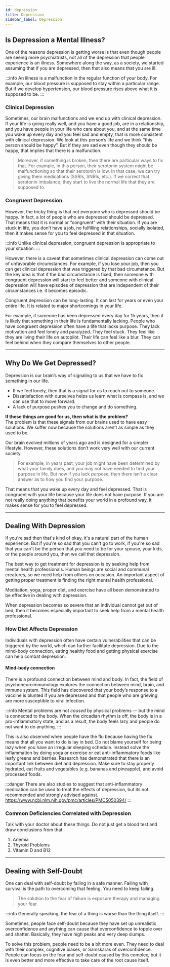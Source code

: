 ```yaml
---
id: depression
title: Depression
sidebar_label: Depression
---
```


## Is Depression a Mental Illness?
One of the reasons depression is getting worse is that even though people are seeing more psychiatrists, not all of the depression that people experience is an illness. Somewhere along the way, as a society, we started assuming that if you are depressed, then that also means that you are ill.

:::info
An illness is a malfunction in the regular function of your body. For example, our blood pressure is supposed to stay within a particular range. But if we develop hypertension, our blood pressure rises above what it is supposed to be.
:::

### Clinical Depression
Sometimes, our brain malfunctions and we end up with clinical depression. If your life is going really well, and you have a good job, are in a relationship, and you have people in your life who care about you, and at the same time you wake up every day and you feel sad and empty, that is more consistent with clinical depression. We look at this person’s life and we think “this person should be happy”. But if they are sad even though they should be happy, that implies that there is a malfunction.
> Moreover, if something is broken, then there are particular ways to fix that. For example, in this person, their serotonin system might be malfunctioning so that their serotonin is low. In that case, we can try giving them medications (SSRIs, SNRIs, etc.). If we correct that serotonin imbalance, they start to live the normal life that they are supposed to.

### Congruent Depression
However, the tricky thing is that not everyone who is depressed should be happy. In fact, a lot of people who are depressed should be depressed. That means that it is normal or “congruent” with their situation. If you are stuck in life, you don’t have a job, no fulfilling relationships, socially isolated, then it makes sense for you to feel depressed in that situation.

:::info Unlike clinical depression, congruent depression is appropriate to your situation.
:::

However, there is a caveat that sometimes clinical depression can come out of unfavorable circumstances. For example, if you lose your job, then you can get clinical depression that was triggered by that bad circumstance. But the key idea is that if the bad circumstance is fixed, then someone with congruent depression will start to feel better and someone with clinical depression will have episodes of depression that are independent of their circumstances i.e. it becomes episodic.

Congruent depression can be long-lasting. It can last for years or even your entire life. It is related to major shortcomings in your life.

For example, if someone has been depressed every day for 15 years, then it is likely that something in their life is fundamentally lacking. People who have congruent depression often have a life that lacks purpose. They lack motivation and feel lonely and paralyzed. They feel stuck. They feel like they are living their life on autopilot. Their life can feel like a blur. They can feel behind when they compare themselves to other people.

----

## Why Do We Get Depressed?
Depression is our brain’s way of signaling to us that we have to fix something in our life.

* If we feel lonely, then that is a signal for us to reach out to someone.
* Dissatisfaction with ourselves helps us learn what is compass is, and we can use that to move forward.
* A lack of purpose pushes you to change and do something.

**If these things are good for us, then what is the problem?**  
The problem is that these signals from our brains used to have easy solutions. We suffer now because the solutions aren’t as simple as they used to be.

Our brain evolved millions of years ago and is designed for a simpler lifestyle. However, these solutions don’t work very well with our current society.
> For example, in years past, your job might have been determined by what your family does, and you may not have needed to find your purpose in life. But now if you lack purpose, then there isn’t a clear answer as to how you find your purpose.

That means that you wake up every day and feel depressed. That is congruent with your life because your life does not have purpose. If you are not really doing anything that benefits your world in a profound way, it makes sense for you to feel depressed.

---

## Dealing With Depression
If you're sad then that's kind of okay, it's a natural part of the human experience. But if you're so sad that you can't go to work, if you're so sad that you can't be the person that you need to be for your spouse, your kids, or the people around you, then we call that depression.

The best way to get treatment for depression is by seeking help from mental health professionals. Human beings are social and communal creatures, so we need help from others on occasion. An important aspect of getting proper treatment is finding the right mental health professional.

Meditation, yoga, proper diet, and exercise have all been demonstrated to be effective in dealing with depression.

When depression becomes so severe that an individual cannot get out of bed, then it becomes especially important to seek help from a mental health professional.

### How Diet Affects Depression
Individuals with depression often have certain vulnerabilities that can be triggered by the world, which can further facilitate depression. Due to the mind-body connection, eating healthy food and getting physical exercise can help combat depression.

#### Mind-body connection
There is a profound connection between mind and body. In fact, the field of psychoneuroimmunology explores the connection between mind, brain, and immune system. This field has discovered that your body’s response to a vaccine is blunted if you are depressed and that people who are grieving are more susceptible to viral infection.

:::info
Mental problems are not *caused* by physical problems — but the mind is connected to the body. When the circadian rhythm is off, the body is in a pro-inflammatory state, and as a result, the body feels lazy and people do not want to do anything.
:::

This is also observed when people have the flu because having the flu means that all you want to do is lay in bed. Do not blame yourself for being lazy when you have an irregular sleeping schedule. Instead solve the inflammation by doing yoga or exercise or eat anti-inflammatory foods like leafy greens and berries. Research has demonstrated that there is an important link between diet and depression. Make sure to stay properly hydrated, eat fruits and vegetables (e.g. bananas and pineapple), and avoid processed foods.

:::danger
There are also studies to suggest that anti-inflammatory medication can be used to treat the effects of depression, but its not recommended and strongly advised against.  
https://www.ncbi.nlm.nih.gov/pmc/articles/PMC5050394/
:::

### Common Deficiencies Correlated with Depression
Talk with your doctor about these things. Do not just get a blood test and draw conclusions from that.
1. Anemia
2. Thyroid Problems
3. Vitamin D and B12

---

## Dealing with Self-Doubt
One can deal with self-doubt by failing in a safe manner. Failing with survival is the path to overcoming that feeling. You need to keep failing.

> The solution to the fear of failure is exposure therapy and managing your fear.

:::info 
Generally speaking, the fear of a thing is worse than the thing itself.
:::

Sometimes, people face self-doubt because they have set up unrealistic overconfidence and anything can cause that overconfidence to topple over and shatter. Basically, they have high peaks and very deep slumps.

To solve this problem, people need to be a bit more even. They need to deal with their complex, cognitive biases, or Samskaras of overconfidence. People can focus on the fear and self-doubt caused by this complex, but it is even better and more effective to take care of the root cause itself.